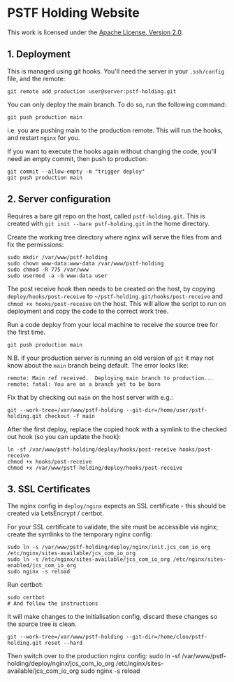 # PSTF Holding Website
This work is licensed under the [Apache License, Version 2.0](http://www.apache.org/licenses/LICENSE-2.0).

## 1. Deployment

This is managed using git hooks. You'll need the server in your ```.ssh/config``` file, and the remote:

    git remote add production user@server:pstf-holding.git

You can only deploy the main branch. To do so, run the following command:

    git push production main

i.e. you are pushing main to the production remote. This will run the hooks, and restart ```nginx``` for you.

If you want to execute the hooks again without changing the code, you'll need an empty commit, then push to production:

    git commit --allow-empty -m "trigger deploy"
    git push production main

## 2. Server configuration

Requires a bare git repo on the host, called `pstf-holding.git`. This is created with
`git init --bare pstf-holding.git` in the home directory.

Create the working tree directory where nginx will serve the files from and fix the permissions:

    sudo mkdir /var/www/pstf-holding
    sudo chown www-data:www-data /var/www/pstf-holding
    sudo chmod -R 775 /var/www
    sudo usermod -a -G www-data user

The post receive hook then needs to be created on the host, by copying `deploy/hooks/post-receive` to
`~/pstf-holding.git/hooks/post-receive` and `chmod +x hooks/post-receive` on the host. This will allow the script to
run on deployment and copy the code to the correct work tree.

Run a code deploy from your local machine to receive the source tree for the first time.

    git push production main

N.B. if your production server is running an old version of `git` it may not know about the `main` branch being default. The error looks like:

    remote: Main ref received.  Deploying main branch to production...
    remote: fatal: You are on a branch yet to be born

Fix that by checking out `main` on the host server with e.g.:

    git --work-tree=/var/www/pstf-holding --git-dir=/home/user/pstf-holding.git checkout -f main

After the first deploy, replace the copied hook with a symlink to the checked out hook (so you can update the hook):

    ln -sf /var/www/pstf-holding/deploy/hooks/post-receive hooks/post-receive
    chmod +x hooks/post-receive
    chmod +x /var/www/pstf-holding/deploy/hooks/post-receive

## 3. SSL Certificates

The nginx config in `deploy/nginx` expects an SSL certificate - this should be created via LetsEncrypt / certbot.

For your SSL certificate to validate, the site must be accessible via nginx; create the symlinks to the temporary
nginx config:

    sudo ln -s /var/www/pstf-holding/deploy/nginx/init.jcs_com_io_org /etc/nginx/sites-available/jcs_com_io_org
    sudo ln -s /etc/nginx/sites-available/jcs_com_io_org /etc/nginx/sites-enabled/jcs_com_io_org
    sudo nginx -s reload

Run certbot:

    sudo certbot                                                                           # And follow the instructions

It will make changes to the initialisation config, discard these changes so the source tree is clean.

    git --work-tree=/var/www/pstf-holding --git-dir=/home/cloo/pstf-holding.git reset --hard

Then switch over to the production nginx config:
    sudo ln -sf /var/www/pstf-holding/deploy/nginx/jcs_com_io_org /etc/nginx/sites-available/jcs_com_io_org
    sudo nginx -s reload
